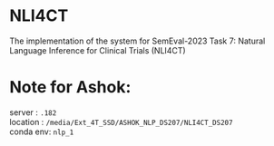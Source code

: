 # NLI4CT
The implementation of the system for SemEval-2023 Task 7: Natural Language Inference for Clinical Trials (NLI4CT)


# Note for Ashok:
server : `.182`  
location : `/media/Ext_4T_SSD/ASHOK_NLP_DS207/NLI4CT_DS207`  
conda env: `nlp_1`  

